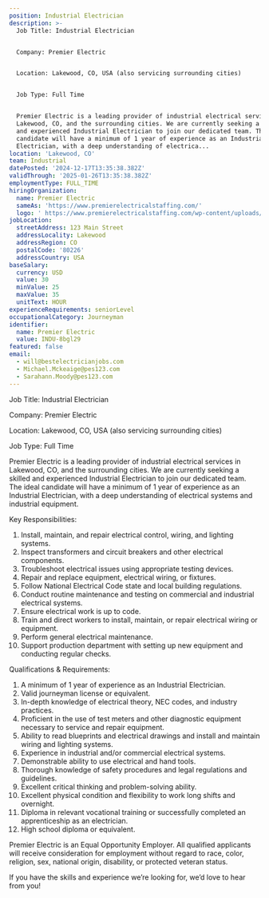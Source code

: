 ```yaml
---
position: Industrial Electrician
description: >-
  Job Title: Industrial Electrician


  Company: Premier Electric


  Location: Lakewood, CO, USA (also servicing surrounding cities)


  Job Type: Full Time


  Premier Electric is a leading provider of industrial electrical services in
  Lakewood, CO, and the surrounding cities. We are currently seeking a skilled
  and experienced Industrial Electrician to join our dedicated team. The ideal
  candidate will have a minimum of 1 year of experience as an Industrial
  Electrician, with a deep understanding of electrica...
location: 'Lakewood, CO'
team: Industrial
datePosted: '2024-12-17T13:35:38.382Z'
validThrough: '2025-01-26T13:35:38.382Z'
employmentType: FULL_TIME
hiringOrganization:
  name: Premier Electric
  sameAs: 'https://www.premierelectricalstaffing.com/'
  logo: ' https://www.premierelectricalstaffing.com/wp-content/uploads/2020/05/Premier-Electrical-Staffing-logo.png'
jobLocation:
  streetAddress: 123 Main Street
  addressLocality: Lakewood
  addressRegion: CO
  postalCode: '80226'
  addressCountry: USA
baseSalary:
  currency: USD
  value: 30
  minValue: 25
  maxValue: 35
  unitText: HOUR
experienceRequirements: seniorLevel
occupationalCategory: Journeyman
identifier:
  name: Premier Electric
  value: INDU-8bgl29
featured: false
email:
  - will@bestelectricianjobs.com
  - Michael.Mckeaige@pes123.com
  - Sarahann.Moody@pes123.com
---
```




Job Title: Industrial Electrician

Company: Premier Electric

Location: Lakewood, CO, USA (also servicing surrounding cities)

Job Type: Full Time

Premier Electric is a leading provider of industrial electrical services in Lakewood, CO, and the surrounding cities. We are currently seeking a skilled and experienced Industrial Electrician to join our dedicated team. The ideal candidate will have a minimum of 1 year of experience as an Industrial Electrician, with a deep understanding of electrical systems and industrial equipment.

Key Responsibilities:

1. Install, maintain, and repair electrical control, wiring, and lighting systems.
2. Inspect transformers and circuit breakers and other electrical components.
3. Troubleshoot electrical issues using appropriate testing devices.
4. Repair and replace equipment, electrical wiring, or fixtures.
5. Follow National Electrical Code state and local building regulations.
6. Conduct routine maintenance and testing on commercial and industrial electrical systems.
7. Ensure electrical work is up to code.
8. Train and direct workers to install, maintain, or repair electrical wiring or equipment.
9. Perform general electrical maintenance.
10. Support production department with setting up new equipment and conducting regular checks.

Qualifications & Requirements:

1. A minimum of 1 year of experience as an Industrial Electrician.
2. Valid journeyman license or equivalent.
3. In-depth knowledge of electrical theory, NEC codes, and industry practices.
4. Proficient in the use of test meters and other diagnostic equipment necessary to service and repair equipment.
5. Ability to read blueprints and electrical drawings and install and maintain wiring and lighting systems.
6. Experience in industrial and/or commercial electrical systems.
7. Demonstrable ability to use electrical and hand tools.
8. Thorough knowledge of safety procedures and legal regulations and guidelines.
9. Excellent critical thinking and problem-solving ability.
10. Excellent physical condition and flexibility to work long shifts and overnight.
11. Diploma in relevant vocational training or successfully completed an apprenticeship as an electrician.
12. High school diploma or equivalent.

Premier Electric is an Equal Opportunity Employer. All qualified applicants will receive consideration for employment without regard to race, color, religion, sex, national origin, disability, or protected veteran status. 

If you have the skills and experience we’re looking for, we’d love to hear from you!
